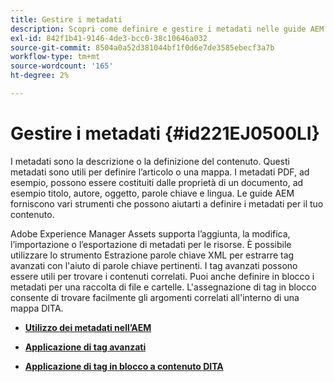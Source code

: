 ```yaml
---
title: Gestire i metadati
description: Scopri come definire e gestire i metadati nelle guide AEM. Utilizza l'assegnazione tag avanzati e in blocco per trovare facilmente gli argomenti correlati in una mappa DITA.
exl-id: 842f1b41-9146-4de3-bcc0-38c10646a032
source-git-commit: 8504a0a52d381044bf1f0d6e7de3585ebecf3a7b
workflow-type: tm+mt
source-wordcount: '165'
ht-degree: 2%

---
```


# Gestire i metadati {#id221EJ0500LI}

I metadati sono la descrizione o la definizione del contenuto. Questi metadati sono utili per definire l’articolo o una mappa. I metadati PDF, ad esempio, possono essere costituiti dalle proprietà di un documento, ad esempio titolo, autore, oggetto, parole chiave e lingua. Le guide AEM forniscono vari strumenti che possono aiutarti a definire i metadati per il tuo contenuto.

Adobe Experience Manager Assets supporta l’aggiunta, la modifica, l’importazione o l’esportazione di metadati per le risorse. È possibile utilizzare lo strumento Estrazione parole chiave XML per estrarre tag avanzati con l&#39;aiuto di parole chiave pertinenti. I tag avanzati possono essere utili per trovare i contenuti correlati. Puoi anche definire in blocco i metadati per una raccolta di file e cartelle. L&#39;assegnazione di tag in blocco consente di trovare facilmente gli argomenti correlati all&#39;interno di una mappa DITA.

- **[Utilizzo dei metadati nell’AEM](metadata-dita.md)**

- **[Applicazione di tag avanzati](web-editor-smart-tagging.md)**

- **[Applicazione di tag in blocco a contenuto DITA](map-editor-bulk-tagging.md)**
